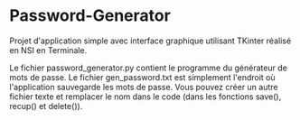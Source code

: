 # Password-Generator
Projet d'application simple avec interface graphique utilisant TKinter réalisé en NSI en Terminale. 


Le fichier password_generator.py contient le programme du générateur de mots de passe. Le fichier gen_password.txt est simplement l'endroit où l'application sauvegarde les mots de passe. Vous pouvez créer un autre fichier texte et remplacer le nom dans le code (dans les fonctions save(), recup() et delete()). 
